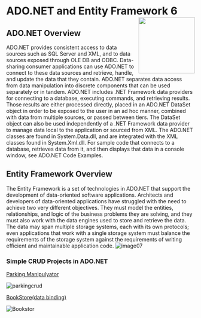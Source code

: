 # ADO.NET and Entity Framework 6  <img src="https://cloud.githubusercontent.com/assets/24522089/26033394/75980d7a-38bc-11e7-9ebd-f4c460afbfcf.png" align="right" width="150px" height="150px" /> 


## ADO.NET Overview

ADO.NET provides consistent access to data sources such as SQL Server and XML, and to data sources exposed through OLE DB and ODBC. Data-sharing consumer applications can use ADO.NET to connect to these data sources and retrieve, handle, and update the data that they contain.
ADO.NET separates data access from data manipulation into discrete components that can be used separately or in tandem. ADO.NET includes .NET Framework data providers for connecting to a database, executing commands, and retrieving results. Those results are either processed directly, placed in an ADO.NET DataSet object in order to be exposed to the user in an ad hoc manner, combined with data from multiple sources, or passed between tiers. The DataSet object can also be used independently of a .NET Framework data provider to manage data local to the application or sourced from XML.
The ADO.NET classes are found in System.Data.dll, and are integrated with the XML classes found in System.Xml.dll. For sample code that connects to a database, retrieves data from it, and then displays that data in a console window, see ADO.NET Code Examples.

## Entity Framework Overview

The Entity Framework is a set of technologies in ADO.NET that support the development of data-oriented software applications. Architects and developers of data-oriented applications have struggled with the need to achieve two very different objectives. They must model the entities, relationships, and logic of the business problems they are solving, and they must also work with the data engines used to store and retrieve the data. The data may span multiple storage systems, each with its own protocols; even applications that work with a single storage system must balance the requirements of the storage system against the requirements of writing efficient and maintainable application code.
![image07](https://cloud.githubusercontent.com/assets/24522089/26033377/067c0eb4-38bc-11e7-8678-5d1fe10eab87.jpg)


### Simple CRUD Projects in ADO.NET

[Parking Manipulyator](https://github.com/tigranv/ADO.NET_Entity_Framework_6/tree/master/CRUD_With_ADO.NET)

![parkingcrud](https://cloud.githubusercontent.com/assets/24522089/26033513/0f7e2166-38bf-11e7-80d1-3d996df61bfb.gif)

[BookStore(data binding)](https://github.com/tigranv/WPF_XAML_WCF_Useful-Examples)

![Bookstor](https://cloud.githubusercontent.com/assets/24522089/24979969/4a50735c-1fe7-11e7-9d2e-c26cc72f0825.gif)

